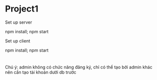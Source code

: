 # Project1

Set up server

npm install;
npm start

Set up client

npm install;
npm start 

#
Chú ý: admin không có chức năng đăng ký,
chỉ có thể tạo bởi admin khác nên cần
tạo tài khoản dưới db trước

